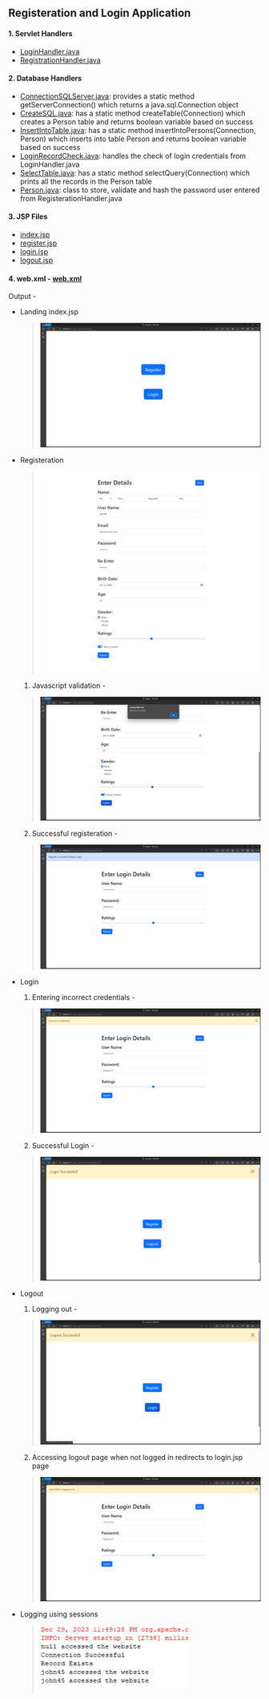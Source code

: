 ## Registeration and Login Application 

#### 1. Servlet Handlers
* [LoginHandler.java](./src/main/java/servlet_handlers/LoginHandler.java)
* [RegistrationHandler.java](./src/main/java/servlet_handlers/RegistrationHandler.java)

#### 2. Database Handlers
* [ConnectionSQLServer.java](./src/main/java/database_handlers/ConnectionSQLServer.java): provides a static method getServerConnection() which returns a java.sql.Connection object
* [CreateSQL.java](./src/main/java/database_handlers/CreateSQL.java): has a static method createTable(Connection) which creates a Person table and returns boolean variable based on success
* [InsertIntoTable.java](./src/main/java/database_handlers/InsertIntoTable.java): has a static method insertIntoPersons(Connection, Person) which inserts into table Person and returns boolean variable based on success
* [LoginRecordCheck.java](./src/main/java/database_handlers/LoginRecordCheck.java): handles the check of login credentials from LoginHandler.java
* [SelectTable.java](./src/main/java/database_handlers/SelectTable.java): has a static method selectQuery(Connection) which prints all the records in the Person table
* [Person.java](./src/main/java/database_handlers/Person.java): class to store, validate and hash the password user entered from RegisterationHandler.java

#### 3. JSP Files
* [index.jsp](./src/main/webapp/index.jsp)
* [register.jsp](./src/main/webapp/register.jsp)
* [login.jsp](./src/main/webapp/login.jsp)
* [logout.jsp](./src/main/webapp/logout.jsp)

#### 4. web.xml - [web.xml](./src/main/webapp/WEB-INF/web.xml)

Output -

* Landing index.jsp

    >![index-jsp](./output_images/image.png)

* Registeration

    >![registeration](./output_images/image-1.png)

    1. Javascript validation -

    >![password-not-mathcing](./output_images/image-2.png)

    2. Successful registeration -

    >![success-register](./output_images/image-3.png)

* Login

    1. Entering incorrect credentials -
    
    >![wrong-credentials](./output_images/image-4.png)

    2. Successful Login -

    >![success-login](./output_images/image-5.png)

* Logout

    1. Logging out -

    >![logout](./output_images/image-6.png)

    2. Accessing logout page when not logged in redirects to login.jsp page

    >![no-login](./output_images/image-7.png)

* Logging using sessions

    >![session-logging](./output_images/image-8.png)
